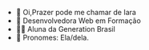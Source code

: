 - 👋 Oi,Prazer pode me chamar de Iara 
- 🌱 Desenvolvedora Web em Formação 
- 👩‍💻 Aluna da Generation Brasil 
- 🤍 Pronomes: Ela/dela.


<!---
Agimiriara/Agimiriara is a ✨ special ✨ repository because its `README.md` (this file) appears on your GitHub profile.
You can click the Preview link to take a look at your changes.
--->
